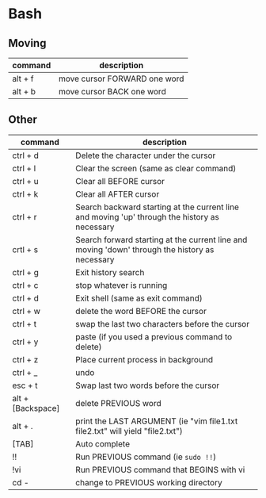 Bash
====

## Moving
| command  | description                    |
|---|---|
| alt + f  | move cursor FORWARD one word   |
| alt + b  | move cursor BACK one word      |

## Other

| command  | description                    |
|---|---|
| ctrl + d          | Delete the character under the cursor |
| ctrl + l          | Clear the screen (same as clear command) |
| ctrl + u          | Clear all BEFORE cursor |
| ctrl + k          | Clear all AFTER cursor |
| ctrl + r          | Search backward starting at the current line and moving 'up' through the history as necessary |
| crtl + s          | Search forward starting at the current line and moving 'down' through the history as necessary |
| ctrl + g          | Exit history search|
| ctrl + c          | stop whatever is running |
| ctrl + d          | Exit shell (same as exit command) |
| ctrl + w          | delete the word BEFORE the cursor |
| ctrl + t          | swap the last two characters before the cursor |
| ctrl + y          | paste (if you used a previous command to delete) |
| ctrl + z          | Place current process in background |
| ctrl + _          | undo |
| esc + t           | Swap last two words before the cursor |
| alt + [Backspace] | delete PREVIOUS word |
| alt + .           | print the LAST ARGUMENT (ie "vim file1.txt file2.txt" will yield "file2.txt") |
| [TAB]             | Auto complete |
| !!                | Run PREVIOUS command (ie `sudo !!`) |
| !vi               | Run PREVIOUS command that BEGINS with vi |
| cd -              | change to PREVIOUS working directory |

